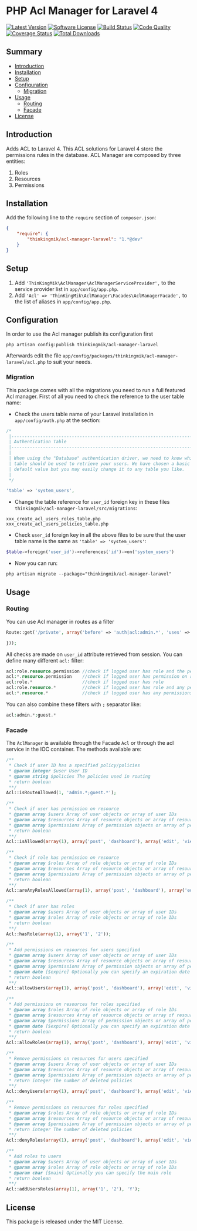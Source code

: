 PHP Acl Manager for Laravel 4
================

[![Latest Version](http://img.shields.io/github/release/thinkingmik/acl-manager-laravel.svg?style=flat-square)](https://packagist.org/packages/thinkingmik/acl-manager-laravel)
[![Software License](https://img.shields.io/badge/license-MIT-brightgreen.svg?style=flat-square)](LICENSE.md)
[![Build Status](https://img.shields.io/travis/thinkingmik/acl-manager-laravel/master.svg?style=flat-square)](https://travis-ci.org/thinkingmik/acl-manager-laravel)
[![Code Quality](https://img.shields.io/scrutinizer/g/thinkingmik/acl-manager-laravel.svg?style=flat-square)](https://scrutinizer-ci.com/g/thinkingmik/acl-manager-laravel/?branch=master)
[![Coverage Status](https://img.shields.io/scrutinizer/coverage/g/thinkingmik/acl-manager-laravel.svg?style=flat-square)](https://scrutinizer-ci.com/g/thinkingmik/acl-manager-laravel/code-structure)
[![Total Downloads](https://img.shields.io/packagist/dt/thinkingmik/acl-manager-laravel.svg?style=flat-square)](https://packagist.org/packages/thinkingmik/acl-manager-laravel)

## Summary

- [Introduction](#introduction)
- [Installation](#installation)
- [Setup](#setup)
- [Configuration](#configuration)
  - [Migration](#migration)
- [Usage](#usage)
  - [Routing](#routing)
  - [Facade](#facade)
- [License](#license)

## Introduction

Adds ACL to Laravel 4.
This ACL solutions for Laravel 4 store the permissions rules in the database.
ACL Manager are composed by three entities:

1. Roles
2. Resources
3. Permissions

## Installation

Add the following line to the `require` section of `composer.json`:

```json
{
    "require": {
        "thinkingmik/acl-manager-laravel": "1.*@dev"
    }
}
```
## Setup

1. Add `'ThinKingMik\AclManager\AclManagerServiceProvider',` to the service provider list in `app/config/app.php`.
2. Add `'Acl' => 'ThinKingMik\AclManager\Facades\AclManagerFacade',` to the list of aliases in `app/config/app.php`.

## Configuration

In order to use the Acl manager publish its configuration first

```
php artisan config:publish thinkingmik/acl-manager-laravel
```

Afterwards edit the file ```app/config/packages/thinkingmik/acl-manager-laravel/acl.php``` to suit your needs.

### Migration

This package comes with all the migrations you need to run a full featured Acl manager.
First of all you need to check the reference to the user table name:

* Check the users table name of your Laravel installation in `app/config/auth.php` at the section:
```php
/*
 |--------------------------------------------------------------------------
 | Authentication Table
 |--------------------------------------------------------------------------
 |
 | When using the "Database" authentication driver, we need to know which
 | table should be used to retrieve your users. We have chosen a basic
 | default value but you may easily change it to any table you like.
 |
 */

'table' => 'system_users',
```
* Change the table reference for `user_id` foreign key in these files `thinkingmik/acl-manager-laravel/src/migrations`: 
```    
xxx_create_acl_users_roles_table.php
xxx_create_acl_users_policies_table.php
```
* Check `user_id` foreign key in all the above files to be sure that the user table name is the same as `'table' => 'system_users'`:
```php
$table->foreign('user_id')->references('id')->on('system_users')
```
* Now you can run:
```
php artisan migrate --package="thinkingmik/acl-manager-laravel"
```
## Usage

### Routing

You can use Acl manager in routes as a filter
```php
Route::get('/private', array('before' => 'auth|acl:admin.*', 'uses' => function() {

}));
```

All checks are made on `user_id` attribute retrieved from session.
You can define many different `acl:` filter:
```php
acl:role.resource.permission //check if logged user has role and the permission on resource
acl:*.resource.permission    //check if logged user has permission on resource
acl:role.*                   //check if logged user has role
acl:role.resource.*          //check if logged user has role and any permissions on resource
acl:*.resource.*             //check if logged user has any permissions on resource
```
You can also combine these filters with `;` separator like:
```php
acl:admin.*;guest.*
```

### Facade

The `AclManager` is available through the Facade `Acl` or through the acl service in the IOC container.
The methods available are:
```php
/**
 * Check if user ID has a specified policy/policies
 * @param integer $user User ID
 * @param string $policies The policies used in routing
 * return boolean
 **/
Acl::isRouteAllowed(1, 'admin.*;guest.*');

/**
 * Check if user has permission on resource
 * @param array $users Array of user objects or array of user IDs
 * @param array $resources Array of resource objects or array of resource IDs
 * @param array $permissions Array of permission objects or array of permission IDs
 * return boolean
 **/
Acl::isAllowed(array(1), array('post', 'dashboard'), array('edit', 'view'));

/**
 * Check if role has permission on resource
 * @param array $roles Array of role objects or array of role IDs
 * @param array $resources Array of resource objects or array of resource IDs
 * @param array $permissions Array of permission objects or array of permission IDs
 * return boolean
 **/
Acl::areAnyRolesAllowed(array(1), array('post', 'dashboard'), array('edit', 'view'));

/**
 * Check if user has roles
 * @param array $users Array of user objects or array of user IDs
 * @param array $roles Array of role objects or array of role IDs
 * return boolean
 **/
Acl::hasRole(array(1), array('1', '2'));

/**
 * Add permissions on resources for users specified
 * @param array $users Array of user objects or array of user IDs
 * @param array $resources Array of resource objects or array of resource IDs
 * @param array $permissions Array of permission objects or array of permission IDs
 * @param date [$expire] Optionally you can specify an expiration date for policies  
 * return boolean
 **/
Acl::allowUsers(array(1), array('post', 'dashboard'), array('edit', 'view'), '2099-11-01');

/**
 * Add permissions on resources for roles specified
 * @param array $roles Array of role objects or array of role IDs
 * @param array $resources Array of resource objects or array of resource IDs
 * @param array $permissions Array of permission objects or array of permission IDs
 * @param date [$expire] Optionally you can specify an expiration date for policies  
 * return boolean
 **/
Acl::allowRoles(array(1), array('post', 'dashboard'), array('edit', 'view'), '2099-11-01');

/**
 * Remove permissions on resources for users specified
 * @param array $users Array of user objects or array of user IDs
 * @param array $resources Array of resource objects or array of resource IDs
 * @param array $permissions Array of permission objects or array of permission IDs  
 * return integer The number of deleted policies
 **/
Acl::denyUsers(array(1), array('post', 'dashboard'), array('edit', 'view'));

/**
 * Remove permissions on resources for roles specified
 * @param array $roles Array of role objects or array of role IDs
 * @param array $resources Array of resource objects or array of resource IDs
 * @param array $permissions Array of permission objects or array of permission IDs
 * return integer The number of deleted policies
 **/
Acl::denyRoles(array(1), array('post', 'dashboard'), array('edit', 'view'));

/**
 * Add roles to users
 * @param array $users Array of user objects or array of user IDs
 * @param array $roles Array of role objects or array of role IDs
 * @param char [$main] Optionally you can specify the main role  
 * return boolean
 **/
Acl::addUsersRoles(array(1), array('1', '2'), 'Y');
```

## License

This package is released under the MIT License.
